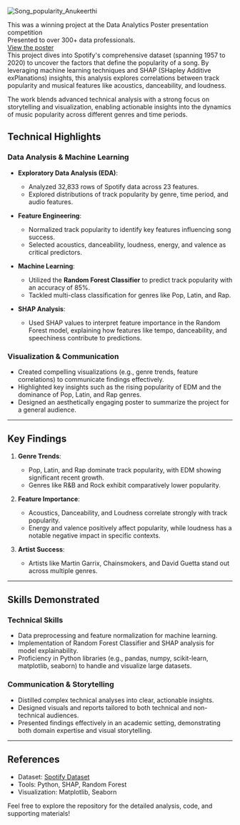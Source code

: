 ![Song_popularity_Anukeerthi](https://github.com/user-attachments/assets/13e2e7cd-d9db-4346-83a6-31a205a6c38d)

This was a winning project at the Data Analytics Poster presentation competition  
Presented to over 300+ data professionals.  
[View the poster](Song_popularity_Anukeerthi.png)  
This project dives into Spotify's comprehensive dataset (spanning 1957 to 2020) to uncover the factors that define the   popularity of a song. By leveraging machine learning techniques and SHAP (SHapley Additive exPlanations) insights, this analysis  explores correlations between track popularity and musical features like acoustics, danceability, and loudness.  
  
The work blends advanced technical analysis with a strong focus on storytelling and visualization, enabling actionable insights   into the dynamics of music popularity across different genres and time periods. 

## **Technical Highlights**  

### **Data Analysis & Machine Learning**  
- **Exploratory Data Analysis (EDA)**:  
  - Analyzed 32,833 rows of Spotify data across 23 features.  
  - Explored distributions of track popularity by genre, time period, and audio features.  

- **Feature Engineering**:  
  - Normalized track popularity to identify key features influencing song success.  
  - Selected acoustics, danceability, loudness, energy, and valence as critical predictors.  

- **Machine Learning**:  
  - Utilized the **Random Forest Classifier** to predict track popularity with an accuracy of 85%.  
  - Tackled multi-class classification for genres like Pop, Latin, and Rap.  

- **SHAP Analysis**:  
  - Used SHAP values to interpret feature importance in the Random Forest model, explaining how features like tempo, danceability, and speechiness contribute to predictions.  

### **Visualization & Communication**  
- Created compelling visualizations (e.g., genre trends, feature correlations) to communicate findings effectively.  
- Highlighted key insights such as the rising popularity of EDM and the dominance of Pop, Latin, and Rap genres.  
- Designed an aesthetically engaging poster to summarize the project for a general audience.

---

## **Key Findings**  
1. **Genre Trends**:  
   - Pop, Latin, and Rap dominate track popularity, with EDM showing significant recent growth.  
   - Genres like R&B and Rock exhibit comparatively lower popularity.  

2. **Feature Importance**:  
   - Acoustics, Danceability, and Loudness correlate strongly with track popularity.  
   - Energy and valence positively affect popularity, while loudness has a notable negative impact in specific contexts.  

3. **Artist Success**:  
   - Artists like Martin Garrix, Chainsmokers, and David Guetta stand out across multiple genres.

---

## **Skills Demonstrated**  

### **Technical Skills**  
- Data preprocessing and feature normalization for machine learning.  
- Implementation of Random Forest Classifier and SHAP analysis for model explainability.  
- Proficiency in Python libraries (e.g., pandas, numpy, scikit-learn, matplotlib, seaborn) to handle and visualize large datasets.

### **Communication & Storytelling**  
- Distilled complex technical analyses into clear, actionable insights.  
- Designed visuals and reports tailored to both technical and non-technical audiences.  
- Presented findings effectively in an academic setting, demonstrating both domain expertise and visual storytelling.

---

## **References**  
- Dataset: [Spotify Dataset](https://developer.spotify.com/documentation/web-api/)  
- Tools: Python, SHAP, Random Forest  
- Visualization: Matplotlib, Seaborn  

Feel free to explore the repository for the detailed analysis, code, and supporting materials!  

